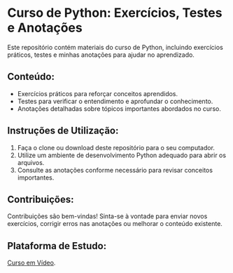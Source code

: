 # Curso de Python: Exercícios, Testes e Anotações

Este repositório contém materiais do curso de Python, incluindo exercícios práticos, testes e minhas anotações para ajudar no aprendizado.

## Conteúdo:
- Exercícios práticos para reforçar conceitos aprendidos.
- Testes para verificar o entendimento e aprofundar o conhecimento.
- Anotações detalhadas sobre tópicos importantes abordados no curso.

## Instruções de Utilização:
1. Faça o clone ou download deste repositório para o seu computador.
2. Utilize um ambiente de desenvolvimento Python adequado para abrir os arquivos.
3. Consulte as anotações conforme necessário para revisar conceitos importantes.

## Contribuições:
Contribuições são bem-vindas! Sinta-se à vontade para enviar novos exercícios, corrigir erros nas anotações ou melhorar o conteúdo existente.

## Plataforma de Estudo:
[Curso em Vídeo](https://www.cursoemvideo.com).

